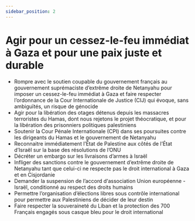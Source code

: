 ```yaml
---
sidebar_position: 2
---
```


# Agir pour un cessez-le-feu immédiat à Gaza et pour une paix juste et durable

- Rompre avec le soutien coupable du gouvernement français au gouvernement suprémaciste d’extrême droite de Netanyahu pour imposer un cessez-le-feu immédiat à Gaza et faire respecter l’ordonnance de la Cour Internationale de Justice (CIJ) qui évoque, sans ambiguïtés, un risque de génocide 
- Agir pour la libération des otages détenus depuis les massacres terroristes du Hamas, dont nous rejetons le projet théocratique, et pour la libération des prisonniers politiques palestiniens 
- Soutenir la Cour Pénale Internationale (CPI) dans ses poursuites contre les dirigeants du Hamas et le gouvernement de Netanyahu 
- Reconnaitre immédiatement l’État de Palestine aux côtés de l’État d’Israël sur la base des résolutions de l’ONU 
- Décréter un embargo sur les livraisons d’armes à Israël 
- Infliger des sanctions contre le gouvernement d’extrême droite de Netanyahu tant que celui-ci ne respecte pas le droit international à Gaza et en Cisjordanie 
- Demander la suspension de l’accord d‘association Union européenne - Israël, conditionné au respect des droits humains 
- Permettre l’organisation d’élections libres sous contrôle international pour permettre aux Palestiniens de décider de leur destin 
- Faire respecter la souveraineté du Liban et la protection des 700 Français engagés sous casque bleu pour le droit international 